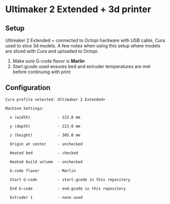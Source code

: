 # Ultimaker 2 Extended + 3d printer

## Setup
Ultimaker 2 Extended + connected to Octopi hardware with USB cable, Cura used to slice 3d models. A few notes when using this setup where models are sliced with Cura and uploaded to Octopi. 
1. Make sure G-code flavor is **Marlin**
2. Start.gcode used ensures bed and extruder temperatures are met before continuing with print

## Configuration
```
Cura profile selected: Ultimaker 2 Extended+

Machine Settings:

  x (width)            - 223.0 mm 

  y (depth)            - 223.0 mm 

  z (height)           - 305.0 mm 

  Origin at center     - unchecked  

  Heated bed           - checked 

  Heated build volume  - unchecked 

  G-code flavor        - Marlin

  Start G-code         - start.gcode in this repository

  End G-code           - end.gcode in this repository

  Extruder 1           - none used
```
